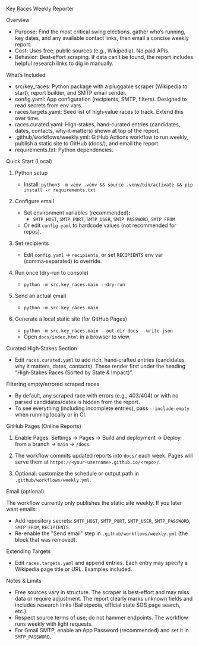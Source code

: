 Key Races Weekly Reporter

Overview

- Purpose: Find the most critical swing elections, gather who’s running, key dates, and any available contact links, then email a concise weekly report.
- Cost: Uses free, public sources (e.g., Wikipedia). No paid APIs.
- Behavior: Best‑effort scraping. If data can’t be found, the report includes helpful research links to dig in manually.

What’s Included

- src/key_races: Python package with a pluggable scraper (Wikipedia to start), report builder, and SMTP email sender.
- config.yaml: App configuration (recipients, SMTP, filters). Designed to read secrets from env vars.
- races.targets.yaml: Seed list of high‑value races to track. Extend this over time.
- races.curated.yaml: High‑stakes, hand‑curated entries (candidates, dates, contacts, why‑it‑matters) shown at top of the report.
- .github/workflows/weekly.yml: GitHub Actions workflow to run weekly, publish a static site to GitHub (docs/), and email the report.
- requirements.txt: Python dependencies.

Quick Start (Local)

1) Python setup
   - Install: `python3 -m venv .venv && source .venv/bin/activate && pip install -r requirements.txt`

2) Configure email
   - Set environment variables (recommended):
     - `SMTP_HOST`, `SMTP_PORT`, `SMTP_USER`, `SMTP_PASSWORD`, `SMTP_FROM`
   - Or edit `config.yaml` to hardcode values (not recommended for repos).

3) Set recipients
   - Edit `config.yaml` -> `recipients`, or set `RECIPIENTS` env var (comma‑separated) to override.

4) Run once (dry‑run to console)
   - `python -m src.key_races.main --dry-run`

5) Send an actual email
   - `python -m src.key_races.main`

6) Generate a local static site (for GitHub Pages)
   - `python -m src.key_races.main --out-dir docs --write-json`
   - Open `docs/index.html` in a browser to view.

Curated High‑Stakes Section

- Edit `races.curated.yaml` to add rich, hand‑crafted entries (candidates, why it matters, dates, contacts). These render first under the heading “High‑Stakes Races (Sorted by State & Impact)”.

Filtering empty/errored scraped races

- By default, any scraped race with errors (e.g., 403/404) or with no parsed candidates/dates is hidden from the report.
- To see everything (including incomplete entries), pass `--include-empty` when running locally or in CI.

GitHub Pages (Online Reports)

1) Enable Pages: Settings → Pages → Build and deployment → Deploy from a branch → `main` → `/docs`.

2) The workflow commits updated reports into `docs/` each week. Pages will serve them at `https://<your-username>.github.io/<repo>/`.

3) Optional: customize the schedule or output path in `.github/workflows/weekly.yml`.

Email (optional)

The workflow currently only publishes the static site weekly. If you later want emails:
- Add repository secrets: `SMTP_HOST`, `SMTP_PORT`, `SMTP_USER`, `SMTP_PASSWORD`, `SMTP_FROM`, `RECIPIENTS`.
- Re-enable the "Send email" step in `.github/workflows/weekly.yml` (the block that was removed).

Extending Targets

- Edit `races.targets.yaml` and append entries. Each entry may specify a Wikipedia page title or URL. Examples included.

Notes & Limits

- Free sources vary in structure. The scraper is best‑effort and may miss data or require adjustment. The report clearly marks unknown fields and includes research links (Ballotpedia, official state SOS page search, etc.).
- Respect source terms of use; do not hammer endpoints. The workflow runs weekly with light requests.
- For Gmail SMTP, enable an App Password (recommended) and set it in `SMTP_PASSWORD`.
